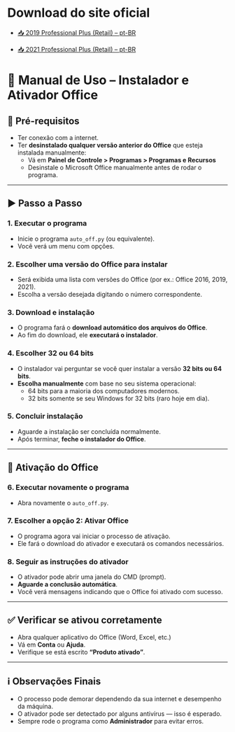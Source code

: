 # Download do site oficial

* [📥 2019 Professional Plus (Retail) – pt-BR](https://officecdn.microsoft.com/pr/492350f6-3a01-4f97-b9c0-c7c6ddf67d60/media/pt-br/ProPlus2019Retail.img)

* [📥 2021 Professional Plus (Retail) – pt-BR](https://officecdn.microsoft.com/pr/492350f6-3a01-4f97-b9c0-c7c6ddf67d60/media/pt-br/ProPlus2021Retail.img)


# 📝 Manual de Uso – Instalador e Ativador Office

## 🔧 Pré-requisitos
- Ter conexão com a internet.
- Ter **desinstalado qualquer versão anterior do Office** que esteja instalada manualmente:
  - Vá em **Painel de Controle > Programas > Programas e Recursos**
  - Desinstale o Microsoft Office manualmente antes de rodar o programa.

---

## ▶️ Passo a Passo

### 1. Executar o programa
- Inicie o programa `auto_off.py` (ou equivalente).
- Você verá um menu com opções.

### 2. Escolher uma versão do Office para instalar
- Será exibida uma lista com versões do Office (por ex.: Office 2016, 2019, 2021).
- Escolha a versão desejada digitando o número correspondente.

### 3. Download e instalação
- O programa fará o **download automático dos arquivos do Office**.
- Ao fim do download, ele **executará o instalador**.

### 4. Escolher 32 ou 64 bits
- O instalador vai perguntar se você quer instalar a versão **32 bits ou 64 bits**.
- **Escolha manualmente** com base no seu sistema operacional:
  - 64 bits para a maioria dos computadores modernos.
  - 32 bits somente se seu Windows for 32 bits (raro hoje em dia).

### 5. Concluir instalação
- Aguarde a instalação ser concluída normalmente.
- Após terminar, **feche o instalador do Office**.

---

## 🔁 Ativação do Office

### 6. Executar novamente o programa
- Abra novamente o `auto_off.py`.

### 7. Escolher a opção 2: Ativar Office
- O programa agora vai iniciar o processo de ativação.
- Ele fará o download do ativador e executará os comandos necessários.

### 8. Seguir as instruções do ativador
- O ativador pode abrir uma janela do CMD (prompt).
- **Aguarde a conclusão automática**.
- Você verá mensagens indicando que o Office foi ativado com sucesso.

---

## ✅ Verificar se ativou corretamente

- Abra qualquer aplicativo do Office (Word, Excel, etc.)
- Vá em **Conta** ou **Ajuda**.
- Verifique se está escrito **“Produto ativado”**.

---

## ℹ️ Observações Finais

- O processo pode demorar dependendo da sua internet e desempenho da máquina.
- O ativador pode ser detectado por alguns antivírus — isso é esperado.
- Sempre rode o programa como **Administrador** para evitar erros.
